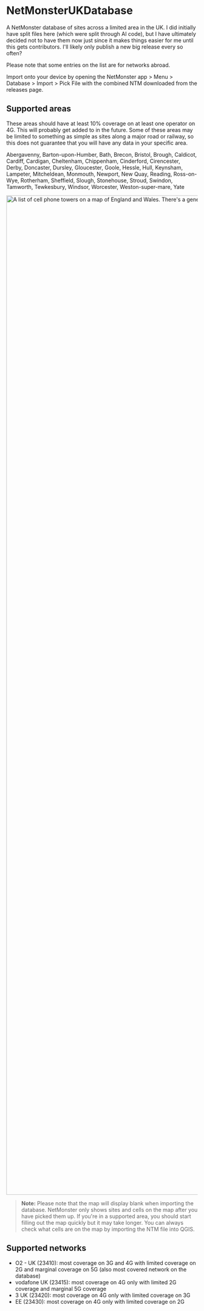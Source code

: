 # NetMonsterUKDatabase

A NetMonster database of sites across a limited area in the UK. I did initially have split files here (which were split through AI code), but I have ultimately decided not to have them now just since it makes things easier for me until this gets contributors. I'll likely only publish a new big release every so often?

Please note that some entries on the list are for networks abroad.

Import onto your device by opening the NetMonster app > Menu > Database > Import > Pick File with the combined NTM downloaded from the releases page.

## Supported areas

These areas should have at least 10% coverage on at least one operator on 4G. This will probably get added to in the future. Some of these areas may be limited to something as simple as sites along a major road or railway, so this does not guarantee that you will have any data in your specific area.

Abergavenny, Barton-upon-Humber, Bath, Brecon, Bristol, Brough, Caldicot, Cardiff, Cardigan, Cheltenham, Chippenham, Cinderford, Cirencester, Derby, Doncaster, Dursley, Gloucester, Goole, Hessle, Hull, Keynsham, Lampeter, Mitcheldean, Monmouth, Newport, New Quay, Reading, Ross-on-Wye, Rotherham, Sheffield, Slough, Stonehouse, Stroud, Swindon, Tamworth, Tewkesbury, Windsor, Worcester, Weston-super-mare, Yate

<img width="1440" height="2632" alt="A list of cell phone towers on a map of England and Wales. There's a general pattern of areas in the South West connecting to South Wales, West Wales, North East and Outer London." src="https://github.com/user-attachments/assets/4690cfe2-b142-40ed-850e-6873c3f8a1ab" />

> **Note:** Please note that the map will display blank when importing the database. NetMonster only shows sites and cells on the map after you have picked them up. If you're in a supported area, you should start filling out the map quickly but it may take longer. You can always check what cells are on the map by importing the NTM file into QGIS.

## Supported networks

* O2 - UK (23410): most coverage on 3G and 4G with limited coverage on 2G and marginal coverage on 5G (also most covered network on the database)
* vodafone UK (23415): most coverage on 4G only with limited 2G coverage and marginal 5G coverage
* 3 UK (23420): most coverage on 4G only with limited coverage on 3G
* EE (23430): most coverage on 4G only with limited coverage on 2G
